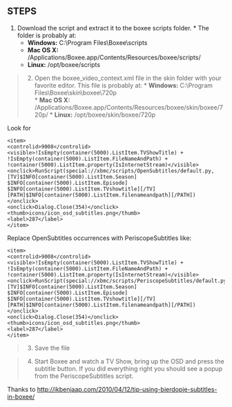 ## STEPS ##

  1. Download the script and extract it to the boxee scripts folder.
    * The folder is probably at:
      * **Windows:** C:\Program Files\Boxee\scripts
      * **Mac OS X:** /Applications/Boxee.app/Contents/Resources/boxee/scripts/
      * **Linux:** /opt/boxee/scripts

> 2. Open the boxee\_video\_context.xml file in the skin folder with your favorite editor. This file is probably at:
    * **Windows:** C:\Program Files\Boxee\skin\boxee\720p\
    * **Mac OS X:** /Applications/Boxee.app/Contents/Resources/boxee/skin/boxee/720p/
    * **Linux:** /opt/boxee/skin/boxee/720p

Look for
```
<item>
<controlid>9008</controlid>
<visible>!IsEmpty(container(5000).ListItem.TVShowTitle) + !IsEmpty(container(5000).ListItem.FileNameAndPath) + !container(5000).ListItem.property(IsInternetStream)</visible>
<onclick>RunScript(special://xbmc/scripts/OpenSubtitles/default.py, [TV]$INFO[container(5000).ListItem.Season] $INFO[container(5000).ListItem.Episode] $INFO[container(5000).ListItem.TVshowtitle][/TV][PATH]$INFO[container(5000).ListItem.filenameandpath][/PATH])</onclick>
<onclick>Dialog.Close(354)</onclick>
<thumb>icons/icon_osd_subtitles.png</thumb>
<label>287</label>
</item>
```

Replace OpenSubtitles occurrences with PeriscopeSubtitles like:
```
<item>
<controlid>9008</controlid>
<visible>!IsEmpty(container(5000).ListItem.TVShowTitle) + !IsEmpty(container(5000).ListItem.FileNameAndPath) + !container(5000).ListItem.property(IsInternetStream)</visible>
<onclick>RunScript(special://xbmc/scripts/PeriscopeSubtitles/default.py, [TV]$INFO[container(5000).ListItem.Season] $INFO[container(5000).ListItem.Episode] $INFO[container(5000).ListItem.TVshowtitle][/TV][PATH]$INFO[container(5000).ListItem.filenameandpath][/PATH])</onclick>
<onclick>Dialog.Close(354)</onclick>
<thumb>icons/icon_osd_subtitles.png</thumb>
<label>287</label>
</item>
```

> 3. Save the file

> 4. Start Boxee and watch a TV Show, bring up the OSD and press the subtitle button. If you did everything right you should see a popup from the PeriscopeSubtitles script.

Thanks to http://ikbenjaap.com/2010/04/12/tip-using-bierdopje-subtitles-in-boxee/